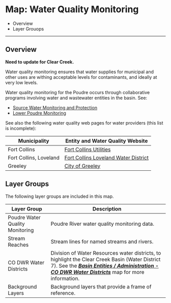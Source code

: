 # Map: Water Quality Monitoring #

*   Overview
*   Layer Grouops

-----------

## Overview ##

**Need to update for Clear Creek.**

Water quality monitoring ensures that water supplies for municipal and other uses
are withing acceptable levels for contaminants, and ideally at very low levels.

Water quality monitoring for the Poudre occurs through collaborative programs
involving water and wastewater entities in the basin.  See:

*   [Source Water Monitoring and Protection](https://www.fcgov.com/utilities/what-we-do/water/water-quality/source-water-monitoring)
*   [Lower Poudre Monitoring](https://www.fcgov.com/utilities/what-we-do/water/water-quality/lower-poudre-monitoring)

See also the following water quality web pages for water providers (this list is incomplete):

| **Municipality** | **Entity and Water Quality Website** |
| -- | -- |
| Fort Collins | [Fort Collins Utilities](https://www.fcgov.com/utilities/what-we-do/water/water-quality) |
| Fort Collins, Loveland | [Fort Collins Loveland Water District](https://fclwd.com/water/water-quality/) |
| Greeley | [City of Greeley](http://greeleygov.com/services/ws/system/water-quality) |

## Layer Groups ##

The following layer groups are included in this map.

| **Layer Group** | **Description** |
| -- | -- |
| Poudre Water Quality Monitoring | Poudre River water quality monitoring data. |
| Stream Reaches | Stream lines for named streams and rivers. |
| CO DWR Water Districts | Division of Water Resources water districts, to highlight the Clear Creek Basin (Water District 7).  See the [***Basin Entities / Administration - CO DWR Water Districts***](#map/entities-codwr-waterdistricts) map for more information. |
| Background Layers | Background layers that provide a frame of reference. |
